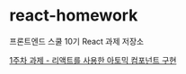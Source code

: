 # react-homework

프론트엔드 스쿨 10기 React 과제 저장소

[1주차 과제 - 리액트를 사용한 아토믹 컴포넌트 구현](https://github.com/JUWON-YEO/react-homework/tree/main/01-component)
